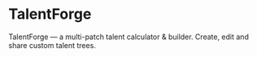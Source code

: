 # TalentForge
TalentForge — a multi-patch talent calculator &amp; builder. Create, edit and share custom talent trees.
